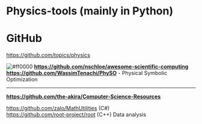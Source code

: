 # Physics-tools (mainly in Python)

# GitHub           
https://github.com/topics/physics            

![#ff0000](https://placehold.co/15x15/ff0000/ff0000.png) **https://github.com/nschloe/awesome-scientific-computing**               
**https://github.com/WassimTenachi/PhySO** - Physical Symbolic Optimization                    
- - -
**https://github.com/the-akira/Computer-Science-Resources**                    

https://github.com/zalo/MathUtilities (C#)                      
https://github.com/root-project/root (C++) Data analysis                         

